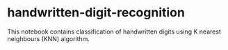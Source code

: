 # handwritten-digit-recognition
This notebook contains classification of handwritten digits using K nearest neighbours (KNN) algorithm.
